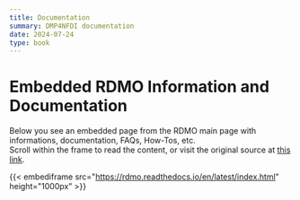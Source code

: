 ```yaml
---
title: Documentation
summary: DMP4NFDI documentation
date: 2024-07-24
type: book
---
```


# Embedded RDMO Information and Documentation

Below you see an embedded page from the RDMO main page with informations, documentation, FAQs, How-Tos, etc.   
Scroll within the frame to read the content, or visit the original source at 
<a href="https://rdmo.readthedocs.io/en/latest/index.html">
this link</a>.


{{< embediframe src="https://rdmo.readthedocs.io/en/latest/index.html" height="1000px" >}}
